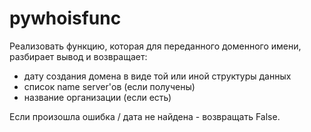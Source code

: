 # pywhoisfunc

Реализовать функцию, которая для переданного доменного имени, разбирает вывод и возвращает:
- дату создания домена в виде той или иной структуры данных
- список name server'ов (если получены)
- название организации (если есть)

Если произошла ошибка / дата не найдена - возвращать False.
